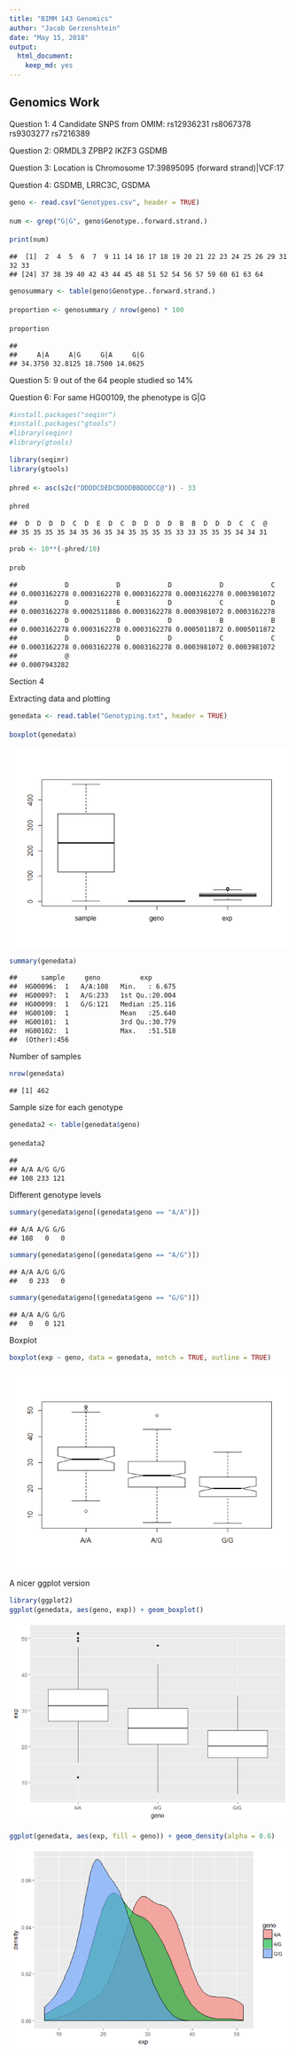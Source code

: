 ```yaml
---
title: "BIMM 143 Genomics"
author: "Jacob Gerzenshtein"
date: "May 15, 2018"
output: 
  html_document:
    keep_md: yes
---
```




## Genomics Work

Question 1: 4 Candidate SNPS from OMIM: 
  rs12936231 
  rs8067378 
  rs9303277
  rs7216389

Question 2: 
  ORMDL3
  ZPBP2
  IKZF3
  GSDMB 
  
Question 3: Location is Chromosome 17:39895095 (forward strand)|VCF:17

Question 4: GSDMB, LRRC3C, GSDMA


```r
geno <- read.csv("Genotypes.csv", header = TRUE)

num <- grep("G|G", geno$Genotype..forward.strand.)

print(num)
```

```
##  [1]  2  4  5  6  7  9 11 14 16 17 18 19 20 21 22 23 24 25 26 29 31 32 33
## [24] 37 38 39 40 42 43 44 45 48 51 52 54 56 57 59 60 61 63 64
```

```r
genosummary <- table(geno$Genotype..forward.strand.)

proportion <- genosummary / nrow(geno) * 100

proportion
```

```
## 
##     A|A     A|G     G|A     G|G 
## 34.3750 32.8125 18.7500 14.0625
```


Question 5: 9 out of the 64 people studied so 14%

Question 6: For same HG00109, the phenotype is G|G



```r
#install.packages("seqinr")
#install.packages("gtools")
#library(seqinr)
#library(gtools)
```


```r
library(seqinr)
library(gtools)

phred <- asc(s2c("DDDDCDEDCDDDDBBDDDCC@")) - 33

phred
```

```
##  D  D  D  D  C  D  E  D  C  D  D  D  D  B  B  D  D  D  C  C  @ 
## 35 35 35 35 34 35 36 35 34 35 35 35 35 33 33 35 35 35 34 34 31
```

```r
prob <- 10**(-phred/10)

prob
```

```
##            D            D            D            D            C 
## 0.0003162278 0.0003162278 0.0003162278 0.0003162278 0.0003981072 
##            D            E            D            C            D 
## 0.0003162278 0.0002511886 0.0003162278 0.0003981072 0.0003162278 
##            D            D            D            B            B 
## 0.0003162278 0.0003162278 0.0003162278 0.0005011872 0.0005011872 
##            D            D            D            C            C 
## 0.0003162278 0.0003162278 0.0003162278 0.0003981072 0.0003981072 
##            @ 
## 0.0007943282
```


Section 4

Extracting data and plotting

```r
genedata <- read.table("Genotyping.txt", header = TRUE)

boxplot(genedata)
```

![](BIMM143Genomics_files/figure-html/unnamed-chunk-4-1.png)<!-- -->

```r
summary(genedata)
```

```
##      sample     geno          exp        
##  HG00096:  1   A/A:108   Min.   : 6.675  
##  HG00097:  1   A/G:233   1st Qu.:20.004  
##  HG00099:  1   G/G:121   Median :25.116  
##  HG00100:  1             Mean   :25.640  
##  HG00101:  1             3rd Qu.:30.779  
##  HG00102:  1             Max.   :51.518  
##  (Other):456
```


Number of samples

```r
nrow(genedata)
```

```
## [1] 462
```


Sample size for each genotype 

```r
genedata2 <- table(genedata$geno)

genedata2
```

```
## 
## A/A A/G G/G 
## 108 233 121
```

Different genotype levels


```r
summary(genedata$geno[(genedata$geno == "A/A")])
```

```
## A/A A/G G/G 
## 108   0   0
```

```r
summary(genedata$geno[(genedata$geno == "A/G")])
```

```
## A/A A/G G/G 
##   0 233   0
```

```r
summary(genedata$geno[(genedata$geno == "G/G")])
```

```
## A/A A/G G/G 
##   0   0 121
```


Boxplot


```r
boxplot(exp ~ geno, data = genedata, notch = TRUE, outline = TRUE)
```

![](BIMM143Genomics_files/figure-html/unnamed-chunk-8-1.png)<!-- -->

A nicer ggplot version


```r
library(ggplot2)
ggplot(genedata, aes(geno, exp)) + geom_boxplot()
```

![](BIMM143Genomics_files/figure-html/unnamed-chunk-9-1.png)<!-- -->


```r
ggplot(genedata, aes(exp, fill = geno)) + geom_density(alpha = 0.6)
```

![](BIMM143Genomics_files/figure-html/unnamed-chunk-10-1.png)<!-- -->

